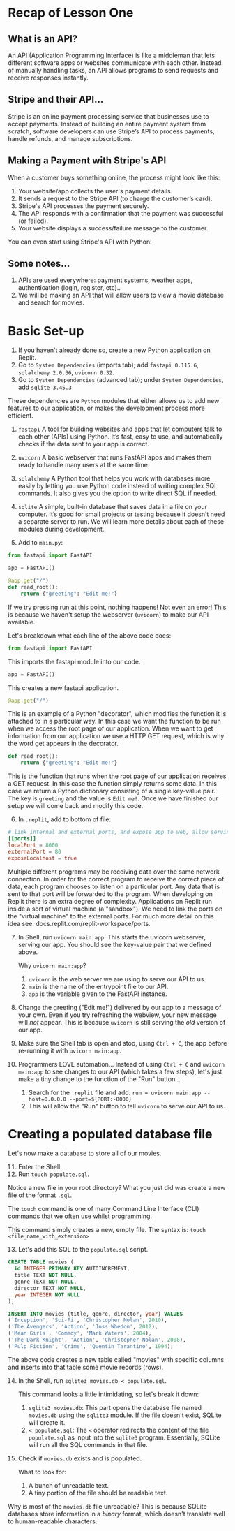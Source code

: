 # Recap of Lesson One
## What is an API?
An API (Application Programming Interface) is like a middleman that lets different software apps or websites communicate with each other. Instead of manually handling tasks, an API allows programs to send requests and receive responses instantly.

## Stripe and their API...
Stripe is an online payment processing service that businesses use to accept payments. Instead of building an entire payment system from scratch, software developers can use Stripe’s API to process payments, handle refunds, and manage subscriptions.

## Making a Payment with Stripe's API
When a customer buys something online, the process might look like this:

1. Your website/app collects the user's payment details.
2. It sends a request to the Stripe API (to charge the customer’s card).
3. Stripe's API processes the payment securely.
4. The API responds with a confirmation that the payment was successful (or failed).
5. Your website displays a success/failure message to the customer.

You can even start using Stripe's API with Python!

## Some notes...
1. APIs are used everywhere: payment systems, weather apps, authentication (login, register, etc)..
2. We will be making an API that will allow users to view a movie database and search for movies.

# Basic Set-up
1. If you haven't already done so, create a new Python application on Replit.
2. Go to `System Dependencies` (imports tab); add `fastapi 0.115.6`, `sqlalchemy 2.0.36`, `uvicorn
0.32`.
3. Go to `System Dependencies` (advanced tab); under `System Dependencies`, add `sqlite 3.45.3`

These dependencies are `Python` modules that either allows us to add new features to our application, or
makes the development process more efficient.

1. `fastapi` A tool for building websites and apps that let computers talk to each other (APIs) using
Python. It’s fast, easy to use, and automatically checks if the data sent to your app is correct.
2. `uvicorn` A basic webserver that runs FastAPI apps and makes them ready to handle many users at the
same time.
3. `sqlalchemy` A Python tool that helps you work with databases more easily by letting you use Python
code instead of writing complex SQL commands. It also gives you the option to write direct SQL if
needed.
4. `sqlite` A simple, built-in database that saves data in a file on your computer. It’s good for small
projects or testing because it doesn’t need a separate server to run. We will learn more details about
each of these modules during development.

5. Add to `main.py`:
```python
from fastapi import FastAPI

app = FastAPI()

@app.get("/")
def read_root():
    return {"greeting": "Edit me!"}
```

If we try pressing run at this point, nothing happens! Not even an error! This is because we haven't setup the
webserver (`uvicorn`) to make our API available.

Let's breakdown what each line of the above code does:
```python
from fastapi import FastAPI
```

This imports the fastapi module into our code.

```python
app = FastAPI()
```
This creates a new fastapi application.

```python
@app.get("/")
```

This is an example of a Python "decorator", which modifies the function it is attached to in a particular way. In
this case we want the function to be run when we access the root page of our application. When we want to
get information from our application we use a HTTP GET request, which is why the word get appears in the
decorator.

```python
def read_root():
    return {"greeting": "Edit me!"}
```

This is the function that runs when the root page of our application receives a GET request. In this case the
function simply returns some data. In this case we return a Python dictionary consisting of a single key-value
pair. The key is `greeting` and the value is `Edit me!`. Once we have finished our setup we will come back and
modify this code.

6. In `.replit`, add to bottom of file:

```toml
# link internal and external ports, and expose app to web, allow serving an api
[[ports]]
localPort = 8000
externalPort = 80
exposeLocalhost = true
```

Multiple different programs may be receiving data over the same network connection. In order for the correct
program to receive the correct piece of data, each program chooses to listen on a particular port. Any data
that is sent to that port will be forwarded to the program.
When developing on Replit there is an extra degree of complexity. Applications on Replit run inside a sort of
virtual machine (a "sandbox"). We need to link the ports on the "virtual machine" to the external ports. For
much more detail on this idea see: docs.replit.com/replit-workspace/ports.

7. In Shell, run `uvicorn main:app`. This starts the uvicorn webserver, serving our app. You should see the
key-value pair that we defined above.

	Why `uvicorn main:app`?
	1. `uvicorn` is the web server we are using to serve our API to us.
	2. `main` is the name of the entrypoint file to our API.
	3. `app` is the variable given to the FastAPI instance.

8. Change the greeting ("Edit me!") delivered by our app to a message of your own. Even if you try
refreshing the webview, your new message will *not* appear. This is because `uvicorn` is still serving the *old*
version of our app.
9. Make sure the Shell tab is open and stop, using `Ctrl + C`, the app before re-running it with `uvicorn
main:app`.
10. Programmers LOVE automation... Instead of using `Ctrl + C` and `uvicorn main:app` to see changes to our API (which takes a few steps), let's just make a tiny change to the function of the "Run" button...
	1. Search for the `.replit` file and add: `run = uvicorn main:app --host=0.0.0.0 --port=${PORT:-8000}`
 	2. This will allow the "Run" button to tell `uvicorn` to serve our API to us.

# Creating a populated database file

Let's now make a database to store all of our movies.

11. Enter the Shell.
12. Run `touch populate.sql`.

Notice a new file in your root directory? What you just did was create a new file of the format `.sql`.

The `touch` command is one of many Command Line Interface (CLI) commands that we often use whilst programming.

This command simply creates a new, empty file. The syntax is: `touch <file_name_with_extension>`

13. Let's add this SQL to the `populate.sql` script.
```sql
CREATE TABLE movies (
  id INTEGER PRIMARY KEY AUTOINCREMENT,
  title TEXT NOT NULL,
  genre TEXT NOT NULL,
  director TEXT NOT NULL,
  year INTEGER NOT NULL
);

INSERT INTO movies (title, genre, director, year) VALUES
('Inception', 'Sci-Fi', 'Christopher Nolan', 2010),
('The Avengers', 'Action', 'Joss Whedon', 2012),
('Mean Girls', 'Comedy', 'Mark Waters', 2004),
('The Dark Knight', 'Action', 'Christopher Nolan', 2008),
('Pulp Fiction', 'Crime', 'Quentin Tarantino', 1994);
```
The above code creates a new table called "movies" with specific columns and inserts into that table some movie records (rows).

14. In the Shell, run `sqlite3 movies.db < populate.sql`.

	This command looks a little intimidating, so let's break it down:
	1. `sqlite3 movies.db`: This part opens the database file named `movies.db` using the `sqlite3` module. If the file doesn't exist, SQLite will create it.
	2. `< populate.sql`: The `<` operator redirects the content of the file `populate.sql` as input into the `sqlite3` program. Essentially, SQLite will run all the SQL commands in that file.

15. Check if  `movies.db`  exists and is populated.

 	What to look for:
	1. A bunch of unreadable text.
 	2. A tiny portion of the file should be readable text.

Why is most of the `movies.db` file unreadable? This is because SQLite databases store information in a *binary* format, which doesn't translate well to human-readable characters.
